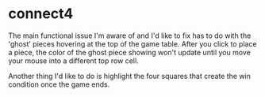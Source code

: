 # connect4

The main functional issue I'm aware of and I'd like to fix has to do with the 'ghost' pieces hovering at the top of the game table.  After you click to place a piece, the color of the ghost piece showing won't update until you move your mouse into a different top row cell.

Another thing I'd like to do is highlight the four squares that create the win condition once the game ends.
